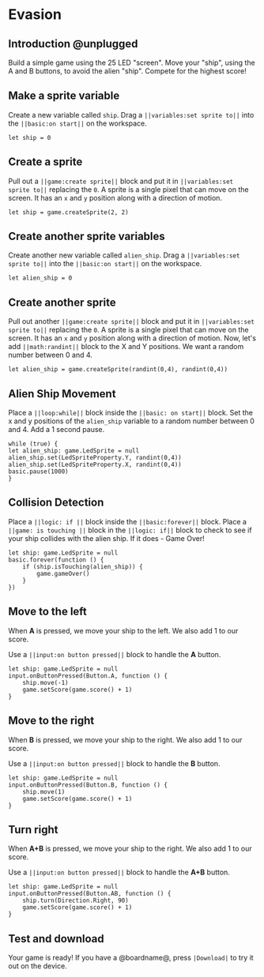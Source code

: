# Evasion

## Introduction @unplugged

Build a simple game using the 25 LED "screen". Move your "ship", using the A and B buttons, to avoid the alien "ship". Compete for the highest score!


## Make a sprite variable

Create a new variable called `ship`. Drag a ``||variables:set sprite to||`` into the ``||basic:on start||`` on the workspace. 

```blocks
let ship = 0
```
## Create a sprite

Pull out a ``||game:create sprite||`` block and put it in ``||variables:set sprite to||`` replacing the `0`. A sprite is a single pixel that can move on the screen. It has an ``x`` and ``y`` position along with a direction of motion.

```blocks
let ship = game.createSprite(2, 2)
```

## Create another sprite variables

Create another new variable called `alien_ship`. Drag a ``||variables:set sprite to||`` into the ``||basic:on start||`` on the workspace. 

```blocks
let alien_ship = 0
```

## Create another sprite

Pull out another ``||game:create sprite||`` block and put it in ``||variables:set sprite to||`` replacing the `0`. A sprite is a single pixel that can move on the screen. It has an ``x`` and ``y`` position along with a direction of motion.
Now, let's add ``||math:randint||`` block to the X and Y positions. We want a random number between 0 and 4.
```blocks
let alien_ship = game.createSprite(randint(0,4), randint(0,4))
```

## Alien Ship Movement

Place a ``||loop:while||`` block inside the ``||basic: on start||`` block. 
Set the x and y positions of the `alien_ship` variable to 
a random number between 0 and 4. Add a 1 second pause.
```blocks
while (true) {
let alien_ship: game.LedSprite = null
alien_ship.set(LedSpriteProperty.Y, randint(0,4))
alien_ship.set(LedSpriteProperty.X, randint(0,4))
basic.pause(1000)
}
```

## Collision Detection
Place a ``||logic: if ||`` block inside the ``||basic:forever||`` block. Place a
``||game: is touching ||`` block in the ``||logic: if||`` block to check to see if your
ship collides with the alien ship. If it does - Game Over!

```blocks
let ship: game.LedSprite = null
basic.forever(function () {
    if (ship.isTouching(alien_ship)) {
        game.gameOver()
    }
})
```

## Move to the left

When **A** is pressed, we move your ship to the left. We also add 1 to our score.

Use a ``||input:on button pressed||`` block to handle the **A** button.

```blocks
let ship: game.LedSprite = null
input.onButtonPressed(Button.A, function () {
    ship.move(-1)
    game.setScore(game.score() + 1)
}
```

## Move to the right

When **B** is pressed, we move your ship to the right. We also add 1 to our score.

Use a ``||input:on button pressed||`` block to handle the **B** button.

```blocks
let ship: game.LedSprite = null
input.onButtonPressed(Button.B, function () {
    ship.move(1)
    game.setScore(game.score() + 1)
}
```
## Turn right

When **A+B** is pressed, we move your ship to the right. We also add 1 to our score.

Use a ``||input:on button pressed||`` block to handle the **A+B** button.

```blocks
let ship: game.LedSprite = null
input.onButtonPressed(Button.AB, function () {
    ship.turn(Direction.Right, 90)
    game.setScore(game.score() + 1)
}
```

## Test and download

Your game is ready! If you have a @boardname@, press ``|Download|`` to try it out on the device.